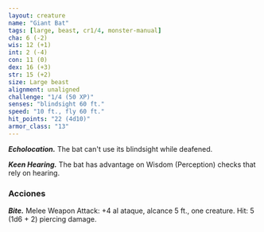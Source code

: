 ```yaml
---
layout: creature
name: "Giant Bat"
tags: [large, beast, cr1/4, monster-manual]
cha: 6 (-2)
wis: 12 (+1)
int: 2 (-4)
con: 11 (0)
dex: 16 (+3)
str: 15 (+2)
size: Large beast
alignment: unaligned
challenge: "1/4 (50 XP)"
senses: "blindsight 60 ft."
speed: "10 ft., fly 60 ft."
hit_points: "22 (4d10)"
armor_class: "13"
---
```


***Echolocation.*** The bat can't use its blindsight while deafened.

***Keen Hearing.*** The bat has advantage on Wisdom (Perception) checks that rely on hearing.

### Acciones

***Bite.*** Melee Weapon Attack: +4 al ataque, alcance 5 ft., one creature. Hit: 5 (1d6 + 2) piercing damage.